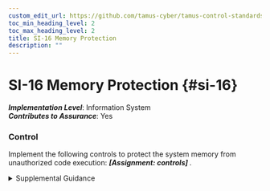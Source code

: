 ```yaml
---
custom_edit_url: https://github.com/tamus-cyber/tamus-control-standards/tree/main/content/tamus.edu/TAMUS_profile.xml
toc_min_heading_level: 2
toc_max_heading_level: 2
title: SI-16 Memory Protection
description: ""
---
```


# SI-16 Memory Protection {#si-16}

_**Implementation Level**_: Information System\
_**Contributes to Assurance**_: Yes

### Control

Implement the following controls to protect the system memory from unauthorized code execution: <strong> <em>[Assignment: controls]</em> </strong>.

<details>
  <summary>Supplemental Guidance</summary>

Some adversaries launch attacks with the intent of executing code in non-executable regions of memory or in memory locations that are prohibited. Controls employed to protect memory include data execution prevention and address space layout randomization. Data execution prevention controls can either be hardware-enforced or software-enforced with hardware enforcement providing the greater strength of mechanism.

</details>

